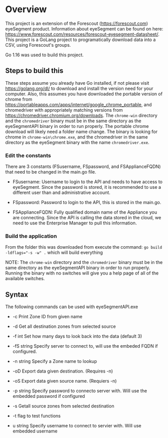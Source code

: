 # Overview

This project is an extension of the Forescout (<https://forescout.com>) eyeSegment product. Information about eyeSegment can be found on here: <https://www.forescout.com/resources/forescout-eyesegment-datasheet/>. This project is a GoLang project to programatically download data into a CSV, using Forescout's groups.

Go 1.16 was used to build this project.

## Steps to build this

These steps assume you already have Go installed, if not please visit <https://golang.org/dl/> to download and install the version need for your computer.
Also, this assumes you have downloaded the portable version of chrome from https://portableapps.com/apps/internet/google_chrome_portable, and chromedriver with appropriately matching versions from https://chromedriver.chromium.org/downloads. The `chrome-win` directory and the `chromedriver` binary must be in the same directory as the eyeSegmentAPI binary in order to run properly. The portable chrome download will likely need a folder name change. The binary is looking for chrome in `chrome-win\chrome.exe`, and the chromedriver in the same directory as the eyeSegment binary with the name `chromedriver.exe`.

### Edit the constants

There are 3 constants (FSusername, FSpassword, and FSApplianceFQDN) that need to be changed in the main.go file.

- FSusername: Username to login to the API and needs to have access to eyeSegment. Since the password is stored, it is recommended to use a different user than and administrative account.

- FSpassword: Password to login to the API, this is stored in the main.go.

- FSApplianceFQDN: Fully qualified domain name of the Appliance you are connecting. Since the API is calling the data stored in the cloud, we need to use the Enterprise Manager to pull this information.

### Build the application

From the folder this was downloaded from execute the command: `go build -ldflags="-s -w" .` which will build everything

NOTE: The `chrome-win` directory and the `chromedriver` binary must be in the same directory as the eyeSegmentAPI binary in order to run properly. Running the binary with no switches will give you a help page of all of the available switches.


## Syntax

The following commands can be used with eyeSegmentAPI.exe

- -c Print Zone ID from given name

- -d Get all destination zones from selected source

- -f int Set how many days to look back into the data (default 3)

- -fS string Specify server to connect to, will use the embeded FQDN if configured.

- -n string Specify a Zone name to lookup

- -oD Export data given destination. (Requires -n)

- -oS Export data given source name. (Requiers -n)

- -p string Specify password to connecto server with. Will use the embedded password if configured 

- -s Getall source zones from selected destination

- -t flag to test functions

- u string Specify username to connect to servier with. Will use embedded username
